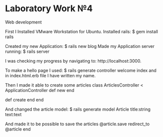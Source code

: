 Laboratory Work №4
==================
Web development 

First I Installed VMware Workstation for Ubuntu.
Installed rails: $ gem install rails

Created my new Application: $ rails new blog
Made my Application server running: $ rails server

I was checking my progress by navigating to: http://localhost:3000.

To make a hello page I used:  $ rails generate controller welcome index
and in index.html.erb file I have written my name.

Then I made it able to create some articles 
class ArticlesController < ApplicationController
  def new
  end
 
  def create
  end
end

And changed the article model:
$ rails generate model Article title:string text:text

And made it to be possible to save the articles
@article.save
  redirect_to @article
end
